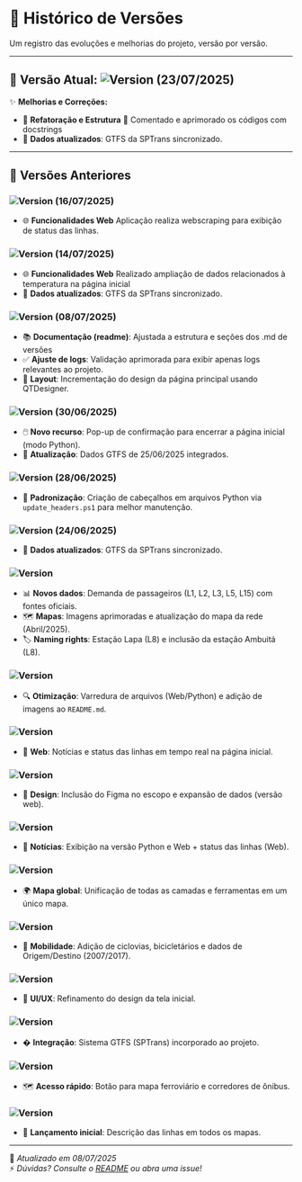 # 📜 Histórico de Versões

Um registro das evoluções e melhorias do projeto, versão por versão.

---

## 🚀 Versão Atual: ![Version](https://img.shields.io/badge/1.1.7-yellow.svg) (23/07/2025)

✨ **Melhorias e Correções:**
- 🔧 **Refatoração e Estrutura** 🧼 Comentado e aprimorado os códigos com docstrings 
- 🚌 **Dados atualizados**: GTFS da SPTrans sincronizado.
---

## 📌 Versões Anteriores

### ![Version](https://img.shields.io/badge/1.1.6-yellow.svg) (16/07/2025)
- 🌐 **Funcionalidades Web** Aplicação realiza webscraping para exibição de status das linhas.

### ![Version](https://img.shields.io/badge/1.1.5-yellow.svg) (14/07/2025)
- 🌐 **Funcionalidades Web** Realizado ampliação de dados relacionados à temperatura na página inicial
- 🚌 **Dados atualizados**: GTFS da SPTrans sincronizado.

### ![Version](https://img.shields.io/badge/1.1.4-yellow.svg) (08/07/2025)
- 📚 **Documentação (readme)**: Ajustada a estrutura e seções dos .md de versões
- ✅ **Ajuste de logs**: Validação aprimorada para exibir apenas logs relevantes ao projeto.
- 🎨 **Layout**: Incrementação do design da página principal usando QTDesigner.

### ![Version](https://img.shields.io/badge/1.1.3-yellow.svg) (30/06/2025)
- 🖱️ **Novo recurso**: Pop-up de confirmação para encerrar a página inicial (modo Python).
- 🔄 **Atualização**: Dados GTFS de 25/06/2025 integrados.

### ![Version](https://img.shields.io/badge/1.1.2-yellow.svg) (28/06/2025)
- 📜 **Padronização**: Criação de cabeçalhos em arquivos Python via `update_headers.ps1` para melhor manutenção.

### ![Version](https://img.shields.io/badge/1.1.1-yellow.svg) (24/06/2025)
- 🚌 **Dados atualizados**: GTFS da SPTrans sincronizado.

### ![Version](https://img.shields.io/badge/1.1.0-yellow.svg) 
- 📊 **Novos dados**: Demanda de passageiros (L1, L2, L3, L5, L15) com fontes oficiais.
- 🗺️ **Mapas**: Imagens aprimoradas e atualização do mapa da rede (Abril/2025).
- 🏷️ **Naming rights**: Estação Lapa (L8) e inclusão da estação Ambuitá (L8).

### ![Version](https://img.shields.io/badge/1.0.9-yellow.svg)
- 🔍 **Otimização**: Varredura de arquivos (Web/Python) e adição de imagens ao `README.md`.

### ![Version](https://img.shields.io/badge/1.0.8-yellow.svg)
- 📰 **Web**: Notícias e status das linhas em tempo real na página inicial.

### ![Version](https://img.shields.io/badge/1.0.7-yellow.svg)
- 🎨 **Design**: Inclusão do Figma no escopo e expansão de dados (versão web).

### ![Version](https://img.shields.io/badge/1.0.6-yellow.svg)
- 📢 **Notícias**: Exibição na versão Python e Web + status das linhas (Web).

### ![Version](https://img.shields.io/badge/1.0.5-yellow.svg)
- 🌍 **Mapa global**: Unificação de todas as camadas e ferramentas em um único mapa.

### ![Version](https://img.shields.io/badge/1.0.4-yellow.svg)
- 🚴 **Mobilidade**: Adição de ciclovias, bicicletários e dados de Origem/Destino (2007/2017).

### ![Version](https://img.shields.io/badge/1.0.3-yellow.svg)
- 💅 **UI/UX**: Refinamento do design da tela inicial.

### ![Version](https://img.shields.io/badge/1.0.2-yellow.svg)
- � **Integração**: Sistema GTFS (SPTrans) incorporado ao projeto.

### ![Version](https://img.shields.io/badge/1.0.1-yellow.svg)
- 🗺️ **Acesso rápido**: Botão para mapa ferroviário e corredores de ônibus.

### ![Version](https://img.shields.io/badge/1.0.0-yellow.svg)
- 🎉 **Lançamento inicial**: Descrição das linhas em todos os mapas.

---

📌 *Atualizado em 08/07/2025*  
⚡ *Dúvidas? Consulte o [README](README.md) ou abra uma issue!*